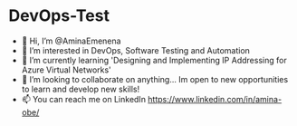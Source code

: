 # DevOps-Test
- 👋 Hi, I’m @AminaEmenena
- 👀 I’m interested in DevOps, Software Testing and Automation
- 🌱 I’m currently learning 'Designing and Implementing IP Addressing for Azure Virtual Networks'
- 💞️ I’m looking to collaborate on anything... Im open to new opportunities to learn and develop new skills!
- 📫 You can reach me on LinkedIn https://www.linkedin.com/in/amina-obe/
